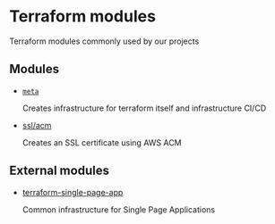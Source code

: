 # Terraform modules

Terraform modules commonly used by our projects

## Modules

- [`meta`](./meta)

  Creates infrastructure for terraform itself and infrastructure CI/CD

- [ssl/acm](./ssl/acm)

  Creates an SSL certificate using AWS ACM

## External modules

- [terraform-single-page-app](https://github.com/codequest-eu/terraform-single-page-app)

  Common infrastructure for Single Page Applications
